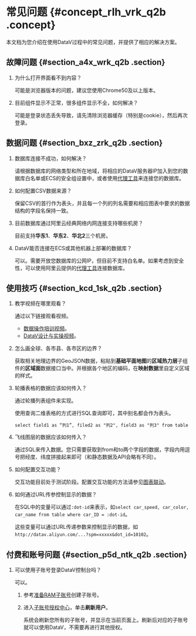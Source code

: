 # 常见问题 {#concept_rlh_vrk_q2b .concept}

本文档为您介绍在使用DataV过程中的常见问题，并提供了相应的解决方案。

## 故障问题 {#section_a4x_wrk_q2b .section}

1.  为什么打开界面看不到内容？

    可能是浏览器版本的问题，建议您使用Chrome50及以上版本。

2.  目前组件显示不正常，很多组件显示不全，如何解决？

    可能是登录状态丢失导致，请先清除浏览器缓存（特别是cookie），然后再次登录。


## 数据问题 {#section_bxz_zrk_q2b .section}

1.  数据库连接不成功，如何解决？

    请根据数据库的网络类型和所在地域，将相应的DataV服务器IP加入到您的数据库白名单或ECS的安全组设置中，或者使用[代理工具](../DNdatav1825433/ZH-CN_TP_138868_V1.dita#concept_wws_yvg_chb)来连接您的数据库。

2.  如何配置CSV数据来源？

    保留CSV的首行作为表头，并且每一个列的列名需要和相应图表中要求的数据结构的字段名保持一致。

3.  目前数据库通过阿里云经典网络内网连接支持哪些机房？

    目前支持**华东1**、**华东2**、**华北2**三个机房。

4.  DataV能否连接在ECS或其他机器上部署的数据库？

    可以。需要开放您数据库的公网IP，但目前不支持白名单。如果考虑到安全性，可以使用阿里云提供的[代理工具](../DNdatav1825433/ZH-CN_TP_138868_V1.dita#concept_wws_yvg_chb)连接数据库。


## 使用技巧 {#section_kcd_1sk_q2b .section}

1.  教学视频在哪里观看？

    通过以下链接观看视频。

    -   [数据操作培训视频](http://etaop4p.gensee.com/webcast/site/vod/play-c3c757a445a44dcfa776c60e13607359?spm=a2c4g.11186623.2.5.7Gt0W3)。
    -   [DataV设计与实操视频](http://etaop4p.gensee.com/webcast/site/vod/play-a5c38710ca184de3b84e8225537a6cd1?spm=a2c4g.11186623.2.6.7Gt0W3)。
2.  怎么画全球、各市县、各市区的边界？

    获取相关地理边界的GeoJSON数据，粘贴到**基础平面地图**的**区域热力层**子组件的**区域面**数据接口当中。并根据各个地区的编码，在**映射数据**里自定义区域的样式。

3.  轮播表格的数据应该如何传入？

    通过轮播列表组件来实现。

    使用查询二维表格的方式进行SQL查询即可，其中别名都会作为表头。

    ``` {#codeblock_h8v_kix_joy}
    select field1 as “列1”, filed2 as "列2", field3 as "列3" from table
    ```

4.  飞线图层的数据应该如何传入？

    通过SQL来传入数据。您只需要获取到from和to两个字段的数据，字段内用逗号把经度、纬度拼接起来即可（和静态数据及API会略有不同）。

5.  如何配置交互功能？

    交互功能目前处于测试阶段。配置交互功能的方法请参见[图表联动](../../../../intl.zh-CN/进阶技巧/DataV回调ID实现图表联动功能.md#)。

6.  如何通过URL传参控制显示的数据？

    在SQL中的变量可以通过`:dot-id`来表示，如`select car_speed, car_color, car_name from table where car_ID = :dot-id`。

    这些变量可以通过URL传递参数来控制显示的数据，如`http://datav.aliyun.com/...?spm=xxxxx&dot_id=10102`。


## 付费和账号问题 {#section_p5d_ntk_q2b .section}

1.  可以使用子账号登录DataV控制台吗？

    可以。

    1.  参考[准备RAM子账号](../../../../intl.zh-CN/准备工作/管理员使用云账号/准备RAM用户.md#)创建子账号。
    2.  进入[子账号授权中心](https://data.aliyun.com/console/member)，单击**刷新用户**。

        系统会刷新您所有的子账号，并显示在当前页面上。刷新后对应的子账号就可以使用DataV，不需要再进行其他授权。


